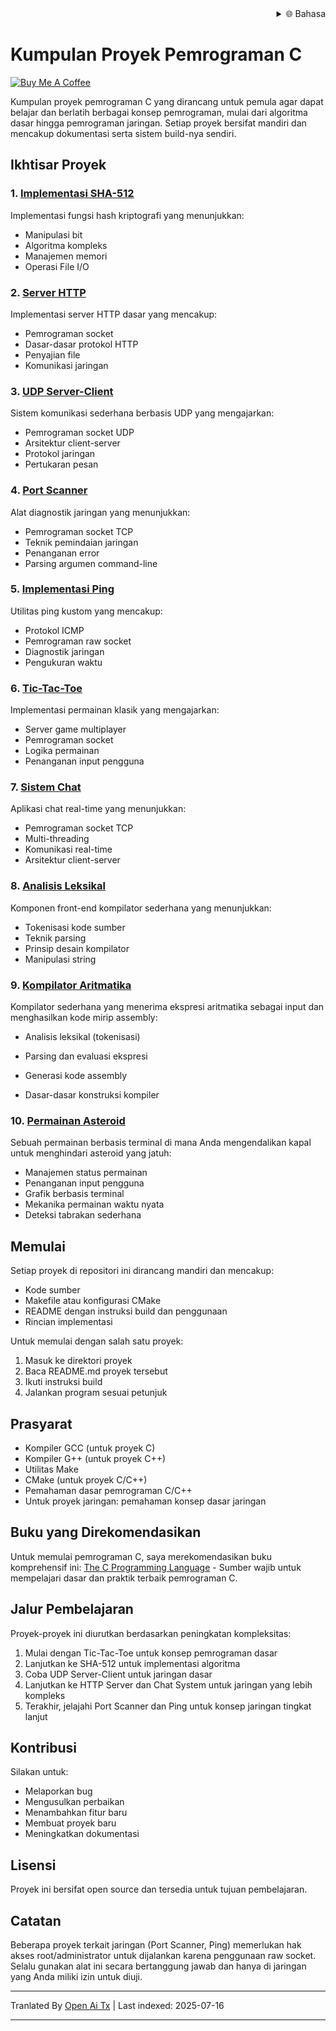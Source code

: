 <div align="right">
  <details>
    <summary >🌐 Bahasa</summary>
    <div>
      <div align="center">
        <a href="https://openaitx.github.io/view.html?user=dexter-xD&project=project-box&lang=en">English</a>
        | <a href="https://openaitx.github.io/view.html?user=dexter-xD&project=project-box&lang=zh-CN">简体中文</a>
        | <a href="https://openaitx.github.io/view.html?user=dexter-xD&project=project-box&lang=zh-TW">繁體中文</a>
        | <a href="https://openaitx.github.io/view.html?user=dexter-xD&project=project-box&lang=ja">日本語</a>
        | <a href="https://openaitx.github.io/view.html?user=dexter-xD&project=project-box&lang=ko">한국어</a>
        | <a href="https://openaitx.github.io/view.html?user=dexter-xD&project=project-box&lang=hi">हिन्दी</a>
        | <a href="https://openaitx.github.io/view.html?user=dexter-xD&project=project-box&lang=th">ไทย</a>
        | <a href="https://openaitx.github.io/view.html?user=dexter-xD&project=project-box&lang=fr">Français</a>
        | <a href="https://openaitx.github.io/view.html?user=dexter-xD&project=project-box&lang=de">Deutsch</a>
        | <a href="https://openaitx.github.io/view.html?user=dexter-xD&project=project-box&lang=es">Español</a>
        | <a href="https://openaitx.github.io/view.html?user=dexter-xD&project=project-box&lang=it">Itapano</a>
        | <a href="https://openaitx.github.io/view.html?user=dexter-xD&project=project-box&lang=ru">Русский</a>
        | <a href="https://openaitx.github.io/view.html?user=dexter-xD&project=project-box&lang=pt">Português</a>
        | <a href="https://openaitx.github.io/view.html?user=dexter-xD&project=project-box&lang=nl">Nederlands</a>
        | <a href="https://openaitx.github.io/view.html?user=dexter-xD&project=project-box&lang=pl">Polski</a>
        | <a href="https://openaitx.github.io/view.html?user=dexter-xD&project=project-box&lang=ar">العربية</a>
        | <a href="https://openaitx.github.io/view.html?user=dexter-xD&project=project-box&lang=fa">فارسی</a>
        | <a href="https://openaitx.github.io/view.html?user=dexter-xD&project=project-box&lang=tr">Türkçe</a>
        | <a href="https://openaitx.github.io/view.html?user=dexter-xD&project=project-box&lang=vi">Tiếng Việt</a>
        | <a href="https://openaitx.github.io/view.html?user=dexter-xD&project=project-box&lang=id">Bahasa Indonesia</a>
      </div>
    </div>
  </details>
</div>

# Kumpulan Proyek Pemrograman C

[![Buy Me A Coffee](https://www.buymeacoffee.com/assets/img/custom_images/orange_img.png)](https://buymeacoffee.com/trish07)

Kumpulan proyek pemrograman C yang dirancang untuk pemula agar dapat belajar dan berlatih berbagai konsep pemrograman, mulai dari algoritma dasar hingga pemrograman jaringan. Setiap proyek bersifat mandiri dan mencakup dokumentasi serta sistem build-nya sendiri.

## Ikhtisar Proyek

### 1. [Implementasi SHA-512](SHA-512/)
Implementasi fungsi hash kriptografi yang menunjukkan:
- Manipulasi bit
- Algoritma kompleks
- Manajemen memori
- Operasi File I/O

### 2. [Server HTTP](http-server/)
Implementasi server HTTP dasar yang mencakup:
- Pemrograman socket
- Dasar-dasar protokol HTTP
- Penyajian file
- Komunikasi jaringan

### 3. [UDP Server-Client](udp-server-client/)
Sistem komunikasi sederhana berbasis UDP yang mengajarkan:
- Pemrograman socket UDP
- Arsitektur client-server
- Protokol jaringan
- Pertukaran pesan

### 4. [Port Scanner](port-scanner/)
Alat diagnostik jaringan yang menunjukkan:
- Pemrograman socket TCP
- Teknik pemindaian jaringan
- Penanganan error
- Parsing argumen command-line

### 5. [Implementasi Ping](ping/)
Utilitas ping kustom yang mencakup:
- Protokol ICMP
- Pemrograman raw socket
- Diagnostik jaringan
- Pengukuran waktu

### 6. [Tic-Tac-Toe](tic-tac-toe/)
Implementasi permainan klasik yang mengajarkan:
- Server game multiplayer 
- Pemrograman socket
- Logika permainan
- Penanganan input pengguna

### 7. [Sistem Chat](chat-system/)
Aplikasi chat real-time yang menunjukkan:
- Pemrograman socket TCP
- Multi-threading
- Komunikasi real-time
- Arsitektur client-server

### 8. [Analisis Leksikal](lexical-analyser/)
Komponen front-end kompilator sederhana yang menunjukkan:
- Tokenisasi kode sumber
- Teknik parsing
- Prinsip desain kompilator
- Manipulasi string

### 9. [Kompilator Aritmatika](arithmetic-compiler/)
Kompilator sederhana yang menerima ekspresi aritmatika sebagai input dan menghasilkan kode mirip assembly:
- Analisis leksikal (tokenisasi)
- Parsing dan evaluasi ekspresi
- Generasi kode assembly

- Dasar-dasar konstruksi kompiler

### 10. [Permainan Asteroid](asteroid-game/)
Sebuah permainan berbasis terminal di mana Anda mengendalikan kapal untuk menghindari asteroid yang jatuh:

- Manajemen status permainan
- Penanganan input pengguna
- Grafik berbasis terminal
- Mekanika permainan waktu nyata
- Deteksi tabrakan sederhana

## Memulai

Setiap proyek di repositori ini dirancang mandiri dan mencakup:
- Kode sumber
- Makefile atau konfigurasi CMake
- README dengan instruksi build dan penggunaan
- Rincian implementasi

Untuk memulai dengan salah satu proyek:
1. Masuk ke direktori proyek
2. Baca README.md proyek tersebut
3. Ikuti instruksi build
4. Jalankan program sesuai petunjuk

## Prasyarat

- Kompiler GCC (untuk proyek C)
- Kompiler G++ (untuk proyek C++)
- Utilitas Make
- CMake (untuk proyek C/C++)
- Pemahaman dasar pemrograman C/C++
- Untuk proyek jaringan: pemahaman konsep dasar jaringan

## Buku yang Direkomendasikan

Untuk memulai pemrograman C, saya merekomendasikan buku komprehensif ini:
[The C Programming Language](https://amzn.to/3F2Y1Zl) - Sumber wajib untuk mempelajari dasar dan praktik terbaik pemrograman C.

## Jalur Pembelajaran

Proyek-proyek ini diurutkan berdasarkan peningkatan kompleksitas:

1. Mulai dengan Tic-Tac-Toe untuk konsep pemrograman dasar
2. Lanjutkan ke SHA-512 untuk implementasi algoritma
3. Coba UDP Server-Client untuk jaringan dasar
4. Lanjutkan ke HTTP Server dan Chat System untuk jaringan yang lebih kompleks
5. Terakhir, jelajahi Port Scanner dan Ping untuk konsep jaringan tingkat lanjut

## Kontribusi

Silakan untuk:
- Melaporkan bug
- Mengusulkan perbaikan
- Menambahkan fitur baru
- Membuat proyek baru
- Meningkatkan dokumentasi

## Lisensi

Proyek ini bersifat open source dan tersedia untuk tujuan pembelajaran.

## Catatan

Beberapa proyek terkait jaringan (Port Scanner, Ping) memerlukan hak akses root/administrator untuk dijalankan karena penggunaan raw socket. Selalu gunakan alat ini secara bertanggung jawab dan hanya di jaringan yang Anda miliki izin untuk diuji.


---

Tranlated By [Open Ai Tx](https://github.com/OpenAiTx/OpenAiTx) | Last indexed: 2025-07-16

---